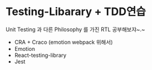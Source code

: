 # Testing-Libarary + TDD연습

Unit Testing 과 다른 Philosophy 를 가진 RTL 공부해보쟈~.~

- CRA + Craco (emotion webpack 위해서)
- Emotion
- React-testing-library
- Jest